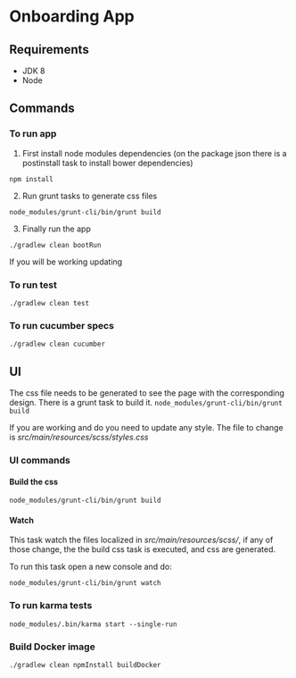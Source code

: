 
# Onboarding App

## Requirements
 - JDK 8
 - Node

## Commands

### To run app
1. First install node modules dependencies (on the package json there is a postinstall task to install bower dependencies)

``npm install``

2. Run grunt tasks to generate css files

``node_modules/grunt-cli/bin/grunt build``

3. Finally run the app

``./gradlew clean bootRun``

If you will be working updating 
### To run test

``./gradlew clean test``

### To run cucumber specs

``./gradlew clean cucumber``

## UI 

The css file needs to be generated to see the page with the corresponding design. There is a grunt task to build it.
``node_modules/grunt-cli/bin/grunt build``

If you are working and do you need to update any style. The file to change is _src/main/resources/scss/styles.css_

### UI commands

#### Build the css
``node_modules/grunt-cli/bin/grunt build``

#### Watch
This task watch the files localized in _src/main/resources/scss/_, if any of those change, the the build css task is executed, and css are generated.

To run this task open a new console and do: 

``node_modules/grunt-cli/bin/grunt watch``

### To run karma tests

``node_modules/.bin/karma start --single-run``

### Build Docker image

``./gradlew clean npmInstall buildDocker``
